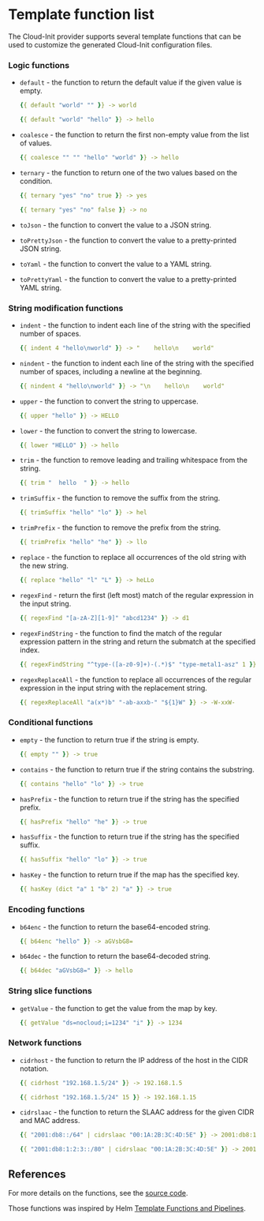 # Template function list

The Cloud-Init provider supports several template functions that can be used to customize the generated Cloud-Init configuration files.

### Logic functions

* `default` - the function to return the default value if the given value is empty.

  ```yaml
  {{ default "world" "" }} -> world
  ```

  ```yaml
  {{ default "world" "hello" }} -> hello
  ```
* `coalesce` - the function to return the first non-empty value from the list of values.

  ```yaml
  {{ coalesce "" "" "hello" "world" }} -> hello
  ```

* `ternary` - the function to return one of the two values based on the condition.

  ```yaml
  {{ ternary "yes" "no" true }} -> yes
  ```

  ```yaml
  {{ ternary "yes" "no" false }} -> no
  ```

* `toJson` - the function to convert the value to a JSON string.

* `toPrettyJson` - the function to convert the value to a pretty-printed JSON string.

* `toYaml` - the function to convert the value to a YAML string.

* `toPrettyYaml` - the function to convert the value to a pretty-printed YAML string.

### String modification functions

* `indent` - the function to indent each line of the string with the specified number of spaces.

  ```yaml
  {{ indent 4 "hello\nworld" }} -> "    hello\n    world"
  ```

* `nindent` - the function to indent each line of the string with the specified number of spaces, including a newline at the beginning.

  ```yaml
  {{ nindent 4 "hello\nworld" }} -> "\n    hello\n    world"
  ```

* `upper` - the function to convert the string to uppercase.

  ```yaml
  {{ upper "hello" }} -> HELLO
  ```

* `lower` - the function to convert the string to lowercase.

  ```yaml
  {{ lower "HELLO" }} -> hello
  ```

* `trim` - the function to remove leading and trailing whitespace from the string.

  ```yaml
  {{ trim "  hello  " }} -> hello
  ```

* `trimSuffix` - the function to remove the suffix from the string.

  ```yaml
  {{ trimSuffix "hello" "lo" }} -> hel
  ```

* `trimPrefix` - the function to remove the prefix from the string.

  ```yaml
  {{ trimPrefix "hello" "he" }} -> llo
  ```

* `replace` - the function to replace all occurrences of the old string with the new string.

  ```yaml
  {{ replace "hello" "l" "L" }} -> heLLo
  ```

* `regexFind` - return the first (left most) match of the regular expression in the input string.

  ```yaml
  {{ regexFind "[a-zA-Z][1-9]" "abcd1234" }} -> d1
  ```

* `regexFindString` - the function to find the match of the regular expression pattern in the string and return the submatch at the specified index.

  ```yaml
  {{ regexFindString "^type-([a-z0-9]+)-(.*)$" "type-metal1-asz" 1 }} -> metal1
  ```

* `regexReplaceAll` - the function to replace all occurrences of the regular expression in the input string with the replacement string.

  ```yaml
  {{ regexReplaceAll "a(x*)b" "-ab-axxb-" "${1}W" }} -> -W-xxW-
  ```


### Conditional functions

* `empty` - the function to return true if the string is empty.

  ```yaml
  {{ empty "" }} -> true
  ```

* `contains` - the function to return true if the string contains the substring.

  ```yaml
  {{ contains "hello" "lo" }} -> true
  ```

* `hasPrefix` - the function to return true if the string has the specified prefix.

  ```yaml
  {{ hasPrefix "hello" "he" }} -> true
  ```

* `hasSuffix` - the function to return true if the string has the specified suffix.

  ```yaml
  {{ hasSuffix "hello" "lo" }} -> true
  ```

* `hasKey` - the function to return true if the map has the specified key.

  ```yaml
  {{ hasKey (dict "a" 1 "b" 2) "a" }} -> true
  ```

### Encoding functions

* `b64enc` - the function to return the base64-encoded string.

  ```yaml
  {{ b64enc "hello" }} -> aGVsbG8=
  ```
* `b64dec` - the function to return the base64-decoded string.

  ```yaml
  {{ b64dec "aGVsbG8=" }} -> hello
  ```

### String slice functions

* `getValue` - the function to get the value from the map by key.

  ```yaml
  {{ getValue "ds=nocloud;i=1234" "i" }} -> 1234
  ```


### Network functions

* `cidrhost` - the function to return the IP address of the host in the CIDR notation.

  ```yaml
  {{ cidrhost "192.168.1.5/24" }} -> 192.168.1.5
  ```

  ```yaml
  {{ cidrhost "192.168.1.5/24" 15 }} -> 192.168.1.15
  ```

* `cidrslaac` - the function to return the SLAAC address for the given CIDR and MAC address.

  ```yaml
  {{ "2001:db8::/64" | cidrslaac "00:1A:2B:3C:4D:5E" }} -> 2001:db8:1:0:21a:2bff:fe3c:4d5e/64
  ```

  ```yaml
  {{ "2001:db8:1:2:3::/80" | cidrslaac "00:1A:2B:3C:4D:5E" }} -> 2001:db8:1:2:3:2bff:fe3c:4d5e/80
  ```

## References

For more details on the functions, see the [source code](/pkg/providers/instance/cloudinit/functions.go).

Those functions was inspired by Helm [Template Functions and Pipelines](https://helm.sh/docs/chart_template_guide/functions_and_pipelines/).
